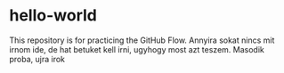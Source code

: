 # hello-world
This repository is for practicing the GitHub Flow.
Annyira sokat nincs mit irnom ide, de hat betuket kell irni, ugyhogy most azt teszem.
Masodik proba, ujra irok
